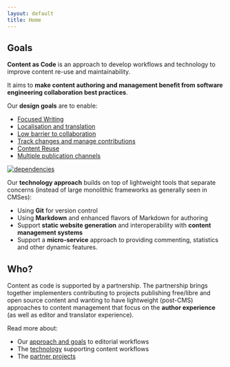 ```yaml
---
layout: default
title: Home
---
```


## Goals

**Content as Code** is an approach to develop workflows and technology to improve content re-use and maintainability.

It aims to **make content authoring and management benefit from software engineering collaboration best practices**.

Our **design goals** are to enable:

 - [Focused Writing](approach/#focused-writing)
 - [Localisation and translation](approach/#localisation-and-translation)
 - [Low barrier to collaboration](approach/#low-barrier-to-collaboration)
 - [Track changes and manage contributions](approach/#track-changes-and-manage-contributions)
 - [Content Reuse](approach/#content-reuse)
 - [Multiple publication channels](approach/#multiple-publication-channels)

[![dependencies](../images/dependencies.png)](../images/dependencies.png)

Our **technology approach** builds on top of lightweight tools that separate concerns (instead of large monolithic frameworks as generally seen in CMSes):

 - Using **Git** for version control
 - Using **Markdown** and enhanced flavors of Markdown for authoring
 - Support **static website generation** and interoperability with **content management systems**
 - Support a **micro-service** approach to providing commenting, statistics and other dynamic features.

## Who?

Content as code is supported by a partnership. The partnership brings together implementers contributing to projects publishing free/libre and open source content and wanting to have lightweight (post-CMS) approaches to content management that focus on the **author experience** (as well as editor and translator experience).

Read more about:

 - Our [approach and goals](approach) to editorial workflows
 - The [technology](technology) supporting content workflows
 - The [partner projects](partners)

